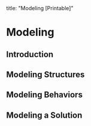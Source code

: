 <frontmatter>
title: "Modeling [Printable]"
</frontmatter>

<link rel="stylesheet" href="{{baseUrl}}/css/textbook.css">
<link rel="stylesheet" href="{{baseUrl}}/css/print.css">

<div class="website-content">

<div id="main">

# Modeling

## Introduction

<include src="introduction/what/unit-inParent-asFlat-print.md" boilerplate />
<include src="introduction/how/unit-inParent-asFlat-print.md" boilerplate />
<include src="introduction/umlModels/unit-inParent-asFlat-print.md" boilerplate />

## Modeling Structures

<include src="modelingStructures/classDiagramsBasic/unit-inParent-asFlat-print.md" boilerplate />
<include src="modelingStructures/classDiagramsIntermediate/unit-inParent-asFlat-print.md" boilerplate />
<include src="modelingStructures/classDiagramsAdvanced/unit-inParent-asFlat-print.md" boilerplate />
<include src="modelingStructures/objectDiagrams/unit-inParent-asFlat-print.md" boilerplate />
<include src="modelingStructures/objectOrientedDomainModels/unit-inParent-asFlat-print.md" boilerplate />
<include src="modelingStructures/deploymentDiagrams/unit-inParent-asFlat-print.md" boilerplate />
<include src="modelingStructures/componentDiagrams/unit-inParent-asFlat-print.md" boilerplate />
<include src="modelingStructures/packageDiagrams/unit-inParent-asFlat-print.md" boilerplate />
<include src="modelingStructures/compositeStructureDiagrams/unit-inParent-asFlat-print.md" boilerplate />

## Modeling Behaviors

<include src="modelingBehaviors/activityDiagrams/unit-inParent-asFlat-print.md" boilerplate />
<include src="modelingBehaviors/sequenceDiagramsBasic/unit-inParent-asFlat-print.md" boilerplate />
<include src="modelingBehaviors/sequenceDiagramsIntermediate/unit-inParent-asFlat-print.md" boilerplate />
<include src="modelingBehaviors/sequenceDiagramsAdvanced/unit-inParent-asFlat-print.md" boilerplate />
<include src="modelingBehaviors/useCaseDiagrams/unit-inParent-asFlat-print.md" boilerplate />
<include src="modelingBehaviors/timingDiagrams/unit-inParent-asFlat-print.md" boilerplate />
<include src="modelingBehaviors/interactionOverviewDiagrams/unit-inParent-asFlat-print.md" boilerplate />
<include src="modelingBehaviors/communicationDiagrams/unit-inParent-asFlat-print.md" boilerplate />
<include src="modelingBehaviors/stateMachineDiagrams/unit-inParent-asFlat-print.md" boilerplate />

## Modeling a Solution

<include src="modelingASolution/introduction/unit-inParent-asFlat-print.md" boilerplate />
<include src="modelingASolution/basic/unit-inParent-asFlat-print.md" boilerplate />
<include src="modelingASolution/intermediate/unit-inParent-asFlat-print.md" boilerplate />

<!-- TODO: add review -->

</div>

</div>
